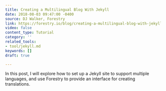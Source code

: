 ```yaml
---
title: Creating a Multilingual Blog With Jekyll
date: 2018-08-03 09:47:00 -0400
source: DJ Walker, Forestry
link: https://forestry.io/blog/creating-a-multilingual-blog-with-jekyll/
video: false
content_type: Tutorial
category: ''
related_tools:
- tool/jekyll.md
keywords: []
draft: true

---
```

In this post, I will explore how to set up a Jekyll site to support multiple languages, and use Forestry to provide an interface for creating translations.